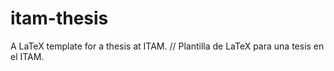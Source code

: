 # itam-thesis
A LaTeX template for a thesis at ITAM. // Plantilla de LaTeX para una tesis en el ITAM.
